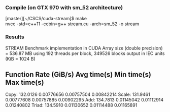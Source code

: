 ### Compile (on GTX 970 with sm_52 architecture)

[master][~/CSCS/cuda-stream]$ make    
nvcc -std=c++11 -ccbin=g++ stream.cu -arch=sm_52 -o stream

### Results

STREAM Benchmark implementation in CUDA
 Array size (double precision) = 536.87 MB
 using 192 threads per block, 349526 blocks
 output in IEC units (KiB = 1024 B)

Function      Rate (GiB/s)  Avg time(s)  Min time(s)  Max time(s)
-----------------------------------------------------------------
Copy:         132.0126      0.00776656   0.00757504   0.00842214
Scale:        131.9461      0.00777608   0.00757885   0.00902295
Add:          134.7813      0.01145042   0.01112914   0.01240802
Triad:        134.5910      0.01130652   0.01114488   0.01165891
